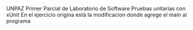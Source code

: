 UNPAZ 
Primer Parcial de Laboratorio de Software Pruebas unitarias con xUnit 
En el ejercicio origina està la modificacion donde agrege el main al programa
